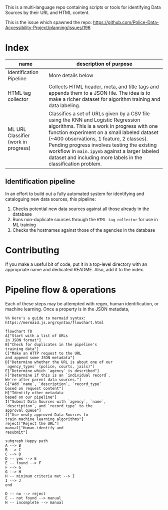 This is a multi-language repo containing scripts or tools for identifying Data Sources by their URL and HTML content.

This is the issue which spawned the repo: https://github.com/Police-Data-Accessibility-Project/planning/issues/196

# Index

name | description of purpose
--- | ---
Identification Pipeline | More details below
HTML tag collector | Collects HTML header, meta, and title tags and appends them to a JSON file. The idea is to make a richer dataset for algorithm training and data labeling.
ML URL Classifier (work in progress) | Classifies a set of URLs given by a CSV file using the KNN and Logistic Regression algorithms. This is a work in progress with one function experiment on a small labeled dataset (~400 observations, 1 feature, 2 classes). Pending progress involves testing the existing workflow in `main.ipynb` against a larger labeled dataset and including more labels in the classification problem.

## Identification pipeline
In an effort to build out a fully automated system for identifying and cataloguing new data sources, this pipeline:
1. Checks potential new data sources against all those already in the database
2. Runs non-duplicate sources through the `HTML tag collector` for use in ML training
3. Checks the hostnames against those of the agencies in the database


# Contributing

If you make a useful bit of code, put it in a top-level directory with an appropriate name and dedicated README. Also, add it to the index.

# Pipeline flow & operations

Each of these steps may be attempted with regex, human identification, or machine learning. Once a property is in the JSON metadata, 

```mermaid
%% Here's a guide to mermaid syntax: https://mermaid.js.org/syntax/flowchart.html

flowchart TD
A["Start with a list of URLs
in JSON format"]
B["Check for duplicates in the pipeline's
training data"]
C["Make an HTTP request to the URL
and append some JSON metadata"]
D["Determine whether the URL is about one of our
`agency_types` (police, courts, jails)"]
E["Determine which `agency` is described"]
F["Determine if this is an `individual record`.
We're after parent data sources."]
G["Add `name`, `description`, `record_type`
based on request content"]
H["Identify other metadata
based on our pipeline"]
I["Submit Data Sources with `agency`, `name`,
`description`, and `record_type` to the
approval queue"]
J["Use newly approved Data Sources to
train machine learning algorithms"]
reject["Reject the URL"]
manual["Human-identify and
resubmit"]

subgraph Happy path
A --> B
B --> C
C --> D
D -- yes --> E
E -- found --> F
F --> G
G --> H
H -- minimum criteria met --> I
I --> J
end

D -- no --> reject
E -- not found --> manual
H -- incomplete --> manual
```
